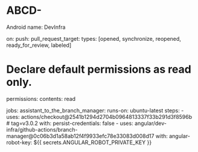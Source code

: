 # ABCD-
Android 
name: DevInfra

on:
  push:
  pull_request_target:
    types: [opened, synchronize, reopened, ready_for_review, labeled]

# Declare default permissions as read only.
permissions:
  contents: read

jobs:
  assistant_to_the_branch_manager:
    runs-on: ubuntu-latest
    steps:
      - uses: actions/checkout@2541b1294d2704b0964813337f33b291d3f8596b # tag=v3.0.2
        with:
          persist-credentials: false
      - uses: angular/dev-infra/github-actions/branch-manager@0c06b3d1a58ab12f4f9933efc78e33083d008d17
        with:
          angular-robot-key: ${{ secrets.ANGULAR_ROBOT_PRIVATE_KEY }}
